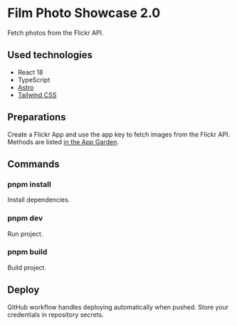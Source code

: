 # Film Photo Showcase 2.0

Fetch photos from the Flickr API.

## Used technologies

- React 18
- TypeScript
- [Astro](https://astro.build/)
- [Tailwind CSS](https://tailwindcss.com/)

## Preparations

Create a Flickr App and use the app key to fetch images from the Flickr API. Methods are listed [in the App Garden](https://www.flickr.com/services/api/).

## Commands

### pnpm install

Install dependencies.

### pnpm dev

Run project.

### pnpm build

Build project.

## Deploy

GitHub workflow handles deploying automatically when pushed. Store your credentials in repository secrets.
